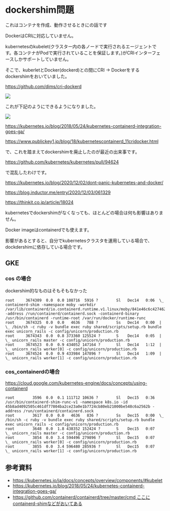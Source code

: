 # dockershim問題
これはコンテナを作成、動作させるときにの話です

DockerはCRIに対応していません。

kubernetesのkubelet(クラスター内の各ノードで実行されるエージェントです。各コンテナがPodで実行されていることを保証します。)がCRIインターフェースしかサポートしていません。

そこで、kuberletとDocker(dockerd)との間にCRI → Dockerをする dockershimをおいていました。

https://github.com/dims/cri-dockerd

![](https://www.publickey1.jp/2018/containerd1101.gif)

これが下記のようにできるようになりました。

![](https://www.publickey1.jp/2018/containerd1103.gif)

https://kubernetes.io/blog/2018/05/24/kubernetes-containerd-integration-goes-ga/

https://www.publickey1.jp/blog/18/kubernetescontainerd_11cridocker.html

で、これを踏まえてdockershimを廃止したのが最近の出来事です。

https://github.com/kubernetes/kubernetes/pull/94624

で混乱したわけです。

https://kubernetes.io/blog/2020/12/02/dont-panic-kubernetes-and-docker/

https://blog.inductor.me/entry/2020/12/03/061329

https://thinkit.co.jp/article/18024

kubernetesでdockershimがなくなっても、ほとんどの場合は何も影響はありません。

Docker imageはcontainerdでも使えます。

影響があるとすると、自分でkubernetesクラスタを運用している場合で、dockdershimに依存している場合です。

## GKE
### cos の場合
dockershim的なものはそもそもなかった

```
root     3674309  0.0  0.0 108716  5916 ?        Sl   Dec14   0:06  \_ containerd-shim -namespace moby -workdir /var/lib/containerd/io.containerd.runtime.v1.linux/moby/841e46c6c427462d464e41473385405c796c050348010444a3d70307052f9ae7 -address /run/containerd/containerd.sock -containerd-binary /usr/bin/containerd -runtime-root /var/run/docker/runtime-runc
root     3674325  0.0  0.0   4636   788 ?        Ss   Dec14   0:00  |   \_ /bin/sh -c ruby -v bundle exec ruby shared/scripts/setup.rb bundle exec unicorn_rails -c config/unicorn/production.rb 
root     3674343  0.0  0.8 373360 125524 ?       S    Dec14   0:05  |       \_ unicorn_rails master -c config/unicorn/production.rb
root     3674523  0.0  0.9 434052 147164 ?       Sl   Dec14   1:12  |           \_ unicorn_rails worker[0] -c config/unicorn/production.rb
root     3674524  0.0  0.9 433984 147896 ?       Sl   Dec14   1:09  |           \_ unicorn_rails worker[1] -c config/unicorn/production.rb
```

### cos_containerdの場合
https://cloud.google.com/kubernetes-engine/docs/concepts/using-containerd

```
root        3596  0.0  0.1 111712 10636 ?        Sl   Dec15   0:36 /usr/bin/containerd-shim-runc-v1 -namespace k8s.io -id 45b8ad4092505c461df77804ba2ce23a0e1b7724cb80eb21000be548c6a2562b -address /run/containerd/containerd.sock
root        3617  0.0  0.0   4636   836 ?        Ss   Dec15   0:00  \_ /bin/sh -c ruby -v bundle exec ruby shared/scripts/setup.rb bundle exec unicorn_rails -c config/unicorn/production.rb 
root        3648  0.0  1.8 438352 152424 ?       S    Dec15   0:07      \_ unicorn_rails master -c config/unicorn/production.rb
root        3854  0.0  3.4 594496 279896 ?       Sl   Dec15   0:07          \_ unicorn_rails worker[0] -c config/unicorn/production.rb
root        3855  0.0  3.4 596480 285936 ?       Sl   Dec15   0:07          \_ unicorn_rails worker[1] -c config/unicorn/production.rb
```

## 参考資料
* https://kubernetes.io/ja/docs/concepts/overview/components/#kubelet
* https://kubernetes.io/blog/2018/05/24/kubernetes-containerd-integration-goes-ga/
* https://github.com/containerd/containerd/tree/master/cmd ここにcontainerd-shimなどがおいてある
